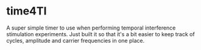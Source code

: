 # time4TI

A super simple timer to use when performing temporal interference stimulation experiments. Just built it so that it's a bit easier to keep track of cycles, amplitude and carrier frequencies in one place. 
